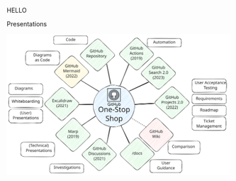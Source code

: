 HELLO

Presentations


[![](github-one-stop-shop.excalidraw.svg)](https://excalidraw.com/#url=https://raw.githubusercontent.com/https://github.com/SoumayaMauthoorMOJ/tech-radar/blob/main/github-one-stop-shop.excalidraw.png)

